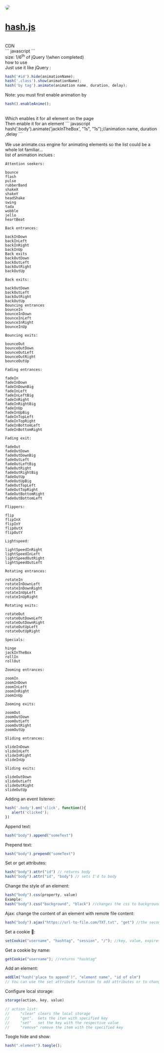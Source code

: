 <img src="./logo.png" height="auto" width="auto" style="border-radius: 15px;"><br>
# [hash.js](https://netopa.github.io/hash.js)
<br>
CDN
<br>
``` javascript
<script src="https://netopa.github.io/hash.js/hashtag_1.0.1.js"></script>
```
<br>
size: 1/6<sup>th</sup> of jQuery !(when completed)
<br>
how to use
<br>
Just use it like jQuery :

``` javascript
hash('#id').hide(animationName);
hash('.class').show(animationName);
hash('by tag').animate(animation name, duration, delay);
```
Note: you must first enable animation by
<br>

``` javascript
hash().enableAnime();
```
<br>
Which enables it for all element on the page<br>
Then enable it for an element
``` javascript
hash('.body').animate('jackInTheBox', "1s", "1s");//animation name, duration ,delay
```
<br>
<br>We use animate.css engine for animating elements so the list could be a whole lot familiar...
<br>
list of animation inclues : <br>

```
Attention seekers:

bounce
flash
pulse
rubberBand
shakeX
shakeY
headShake
swing
tada
wobble
jello
heartBeat

Back entrances:

backInDown
backInLeft
backInRight
backInUp
Back exits
backOutDown
backOutLeft
backOutRight
backOutUp

Back exits:

backOutDown
backOutLeft
backOutRight
backOutUp
Bouncing entrances
bounceIn
bounceInDown
bounceInLeft
bounceInRight
bounceInUp

Bouncing exits:

bounceOut
bounceOutDown
bounceOutLeft
bounceOutRight
bounceOutUp

Fading entrances:

fadeIn
fadeInDown
fadeInDownBig
fadeInLeft
fadeInLeftBig
fadeInRight
fadeInRightBig
fadeInUp
fadeInUpBig
fadeInTopLeft
fadeInTopRight
fadeInBottomLeft
fadeInBottomRight

Fading exit:

fadeOut
fadeOutDown
fadeOutDownBig
fadeOutLeft
fadeOutLeftBig
fadeOutRight
fadeOutRightBig
fadeOutUp
fadeOutUpBig
fadeOutTopLeft
fadeOutTopRight
fadeOutBottomRight
fadeOutBottomLeft

Flippers:

flip
flipInX
flipInY
flipOutX
flipOutY

Lightspeed:

lightSpeedInRight
lightSpeedInLeft
lightSpeedOutRight
lightSpeedOutLeft

Rotating entrances:

rotateIn
rotateInDownLeft
rotateInDownRight
rotateInUpLeft
rotateInUpRight

Rotating exits:

rotateOut
rotateOutDownLeft
rotateOutDownRight
rotateOutUpLeft
rotateOutUpRight

Specials:

hinge
jackInTheBox
rollIn
rollOut

Zooming entrances:

zoomIn
zoomInDown
zoomInLeft
zoomInRight
zoomInUp

Zooming exits:

zoomOut
zoomOutDown
zoomOutLeft
zoomOutRight
zoomOutUp

Sliding entrances:

slideInDown
slideInLeft
slideInRight
slideInUp

Sliding exits:

slideOutDown
slideOutLeft
slideOutRight
slideOutUp

```

Adding an event listener:<br>
``` javascript
hash('.body').on('click', function(){
   alert('clicked');
})
```
Append text:<br>
``` javascript
hash("body").append("someText")
```
Prepend text: <br>
``` javascript
hash("body").prepend("someText")
```
Set or get attributes:<br>
``` javascript
hash("body").attr("id") // returns body
hash("body").attr("id", "body") // sets I'd to body
```
Change the style of an element:<br>
``` javascript
hash("body").css(property, value)
Example:
hash("body").css("background", "black") //changes the css to background: black;
```
Ajax: change the content of an element with remote file content:<br>
``` javascript
hash("body").ajax("https://url-to-file.com/TXT.txt", "get") //the second one is the method
```

Set a cookie 🍪:<br>
``` javascript
setCookie("username", "hashtag", "session", "/"); //key, value, expires, path
```
Get a cookie by name:<br>
``` javascript
getCookie("username"); //returns "hashtag"
```
Add an element:<br>
``` javascript
addElm("hash('place to append')", "element name", "id of elm")
// You can use the set attribute function to add attributes or to change text into the element
```
Configure local storage:<br>
``` javascript
storage(action, key, value)

// action list:
//     "clear" clears the local storage
//     "get".  Gets the iten with specified key
//     "set"   set the key with the respective value
//     "remove" remove the item with the specified key
```
Toogle hide and show:<br>
``` javascript
hash(".element").toogle();
```
